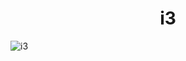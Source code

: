  <h1 align="center"> 
  i3 
</h1>

![i3](https://user-images.githubusercontent.com/80071604/147837279-c3d60b90-8f26-4588-9166-541453090b72.png)
